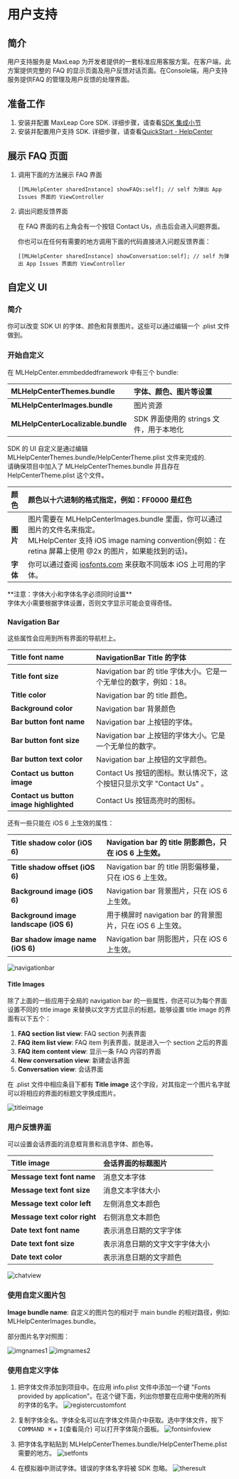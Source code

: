 
# 用户支持

## 简介

用户支持服务是 MaxLeap 为开发者提供的一套标准应用客服方案。在客户端，此方案提供完整的 FAQ 的显示页面及用户反馈对话页面。在Console端，用户支持服务提供FAQ 的管理及用户反馈的处理界面。

## 准备工作

1. 安装并配置 MaxLeap Core SDK. 详细步骤，请查看[SDK 集成小节](ML_DOCS_GUIDE_LINK_PLACEHOLDER_IOS#SDK_Install)
2. 安装并配置用户支持 SDK. 详细步骤，请查看[QuickStart - HelpCenter](ML_DOCS_LINK_PLACEHOLDER_SDK_QUICKSTART_IOS)

## 展示 FAQ 页面

1. 调用下面的方法展示 FAQ 界面
	
	```
	[[MLHelpCenter sharedInstance] showFAQs:self]; // self 为弹出 App Issues 界面的 ViewController
	```

2. 调出问题反馈界面

	在 FAQ 界面的右上角会有一个按钮 Contact Us，点击后会进入问题界面。
	
	你也可以在任何有需要的地方调用下面的代码直接进入问题反馈界面：

	```
	[[MLHelpCenter sharedInstance] showConversation:self]; // self 为弹出 App Issues 界面的 ViewController
	```

## 自定义 UI

### 简介

你可以改变 SDK UI 的字体、颜色和背景图片。这些可以通过编辑一个 .plist 文件做到。

### 开始自定义

在 MLHelpCenter.emmbeddedframework 中有三个 bundle: 

**MLHelpCenterThemes.bundle**        | 字体、颜色、图片等设置
:-----------------------------|:----------------------------------
**MLHelpCenterImages.bundle**        | 图片资源
**MLHelpCenterLocalizable.bundle**  | SDK 界面使用的 strings 文件，用于本地化

SDK 的 UI 自定义是通过编辑 MLHelpCenterThemes.bundle/HelpCenterTheme.plist 文件来完成的. <br>
请确保项目中加入了 MLHelpCenterThemes.bundle 并且存在 HelpCenterTheme.plist 这个文件。<br>

**颜色** | 颜色以十六进制的格式指定，例如：FF0000 是红色
:--------|:----------
**图片** | 图片需要在 MLHelpCenterImages.bundle 里面，你可以通过图片的文件名来指定。<br> MLHelpCenter 支持 iOS image naming convention(例如：在 retina 屏幕上使用 @2x 的图片，如果能找到的话)。
**字体** | 你可以通过查阅 [iosfonts.com](http://iosfonts.com/) 来获取不同版本 iOS 上可用的字体。

[using custom fonts]: #using_custom_fonts

<aside class="notice">
    <span class="icon"></span>
    <span class="text">
        **注意：字体大小和字体名字必须同时设置**<br>
        字体大小需要根据字体设置，否则文字显示可能会变得奇怪。
    </span>
</aside>

### Navigation Bar

这些属性会应用到所有界面的导航栏上。

**Title font name** 					| NavigationBar Title 的字体
:--------------------------------------|:----------------------------------
**Title font size** 					| Navigation bar 的 title 字体大小。它是一个无单位的数字，例如：18。
**Title color**     					| Navigation bar 的 title 颜色。
**Background color**					| Navigation bar 背景颜色
**Bar button font name**				| Navigation bar 上按钮的字体。
**Bar button font size**				| Navigation bar 上按钮的字体大小。它是一个无单位的数字。
**Bar button text color**				| Navigation bar 上按钮的文字颜色。
**Contact us button image**				| Contact Us 按钮的图标。默认情况下，这个按钮只显示文字 "Contact Us" 。
**Contact us button image highlighted**| Contact Us 按钮高亮时的图标。

还有一些只能在 iOS 6 上生效的属性：

**Title shadow color (iOS 6)**			| Navigation bar 的 title 阴影颜色，只在 iOS 6 上生效。
:--------------------------------------|:--------------------------------
**Title shadow offset (iOS 6)**			| Navigation bar 的 title 阴影偏移量，只在 iOS 6 上生效。
**Background image (iOS 6)**			| Navigation bar 背景图片，只在 iOS 6 上生效。
**Background image landscape (iOS 6)** | 用于横屏时 navigation bar 的背景图片，只在 iOS 6 上生效。
**Bar shadow image name (iOS 6)**		| Navigation bar 阴影图片，只在 iOS 6 上生效。

![navigationbar](../../../images/navigationbar.png)

#### Title Images

除了上面的一些应用于全局的 navigation bar 的一些属性，你还可以为每个界面设置不同的 title image 来替换以文字方式显示的标题。能够设置 title image 的界面有以下五个：

1. **FAQ section list view**:      FAQ section 列表界面
2. **FAQ item list view**:         FAQ item 列表界面，就是进入一个 section 之后的界面
3. **FAQ item content view**:      显示一条 FAQ 内容的界面
4. **New conversation view**:      新建会话界面
5. **Conversation view**:          会话界面

在 .plist 文件中相应条目下都有 **Title image** 这个字段，对其指定一个图片名字就可以将相应的界面的标题文字换成图片。

![titleimage](../../../images/titleimage.png)

### 用户反馈界面

可以设置会话界面的消息框背景和消息字体、颜色等。

**Title image**             | 会话界面的标题图片
:---------------------------|:-------------------
**Message text font name**  | 消息文本字体
**Message text font size**  | 消息文本字体大小
**Message text color left** | 左侧消息文本颜色
**Message text color right**| 右侧消息文本颜色
**Date text font name**     | 表示消息日期的文字字体
**Date text font size**     | 表示消息日期的文字文字字体大小
**Date text color**         | 表示消息日期的文字颜色

![chatview](../../../images/chatview.png)

### 使用自定义图片包

**Image bundle name**: 自定义的图片包的相对于 main bundle 的相对路径，例如: MLHelpCenterImages.bundle。

部分图片名字对照图：

![imgnames1](../../../images/imgnames1.png)
![imgnames2](../../../images/imgnames2.png)

### <span id="using_custom_fonts">使用自定义字体</span>

1. 把字体文件添加到项目中。在应用 info.plist 文件中添加一个键 "Fonts provided by application"。在这个键下面，列出你想要在应用中使用的所有的字体的名字。
    ![registercustomfont](../../../images/registercustomfont.png)

2. 复制字体全名。字体全名可以在字体文件简介中获取。选中字体文件，按下 <kbd>COMMAND ⌘</kbd> + <kbd>I</kbd>(查看简介) 可以打开字体简介面板。
    ![fontsinfoview](../../../images/fontsinfoview.png)

3. 把字体名字粘贴到 MLHelpCenterThemes.bundle/HelpCenterTheme.plist 需要的地方。
    ![setfonts](../../../images/setfonts.png)

4. 在模拟器中测试字体。错误的字体名字将被 SDK 忽略。
    ![theresult](../../../images/theresult.png)
